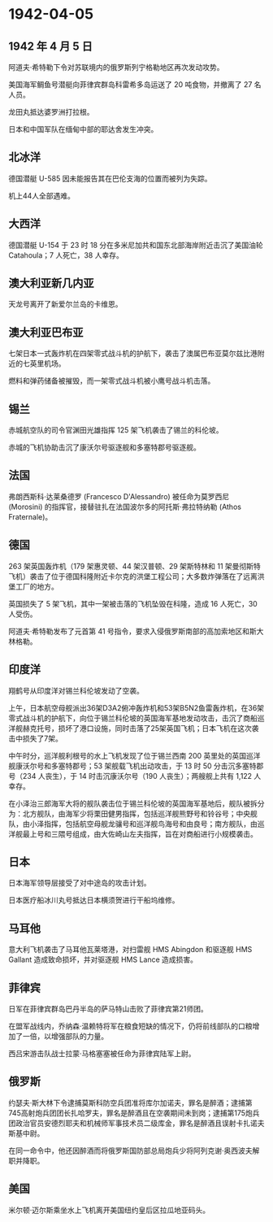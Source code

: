 # 1942-04-05

## 1942 年 4 月 5 日

阿道夫·希特勒下令对苏联境内的俄罗斯列宁格勒地区再次发动攻势。

美国海军鲷鱼号潜艇向菲律宾群岛科雷希多岛运送了 20 吨食物，并撤离了 27
名人员。

龙田丸抵达婆罗洲打拉根。

日本和中国军队在缅甸中部的耶达舍发生冲突。

## 北冰洋

德国潜艇 U-585 因未能报告其在巴伦支海的位置而被列为失踪。

机上44人全部遇难。

## 大西洋

德国潜艇 U-154 于 23 时 18
分在多米尼加共和国东北部海岸附近击沉了美国油轮 Catahoula；7 人死亡，38
人幸存。

## 澳大利亚新几内亚

天龙号离开了新爱尔兰岛的卡维恩。

## 澳大利亚巴布亚

七架日本一式轰炸机在四架零式战斗机的护航下，袭击了澳属巴布亚莫尔兹比港附近的七英里机场。

燃料和弹药储备被摧毁，而一架零式战斗机被小鹰号战斗机击落。

## 锡兰

赤城航空队的司令官渊田光雄指挥 125 架飞机袭击了锡兰的科伦坡。

赤城的飞机协助击沉了康沃尔号驱逐舰和多塞特郡号驱逐舰。

## 法国

弗朗西斯科·达莱桑德罗 (Francesco D\'Alessandro) 被任命为莫罗西尼
(Morosini) 的指挥官，接替驻扎在法国波尔多的阿托斯·弗拉特纳勒 (Athos
Fraternale)。

## 德国

263 架英国轰炸机（179 架惠灵顿、44 架汉普顿、29 架斯特林和 11
架曼彻斯特飞机）袭击了位于德国科隆附近卡尔克的洪堡工程公司；大多数炸弹落在了远离洪堡工厂的地方。

英国损失了 5 架飞机，其中一架被击落的飞机坠毁在科隆，造成 16 人死亡，30
人受伤。

阿道夫·希特勒发布了元首第 41
号指令，要求入侵俄罗斯南部的高加索地区和斯大林格勒。

## 印度洋

翔鹤号从印度洋对锡兰科伦坡发动了空袭。

上午，日本航空母舰派出36架D3A2俯冲轰炸机和53架B5N2鱼雷轰炸机，在36架零式战斗机的护航下，向位于锡兰科伦坡的英国海军基地发动攻击，击沉了商船巡洋舰赫克托号，损坏了港口设施，同时击落了25架英国飞机；日本飞机在这次袭击中损失了7架。

中午时分，巡洋舰利根号的水上飞机发现了位于锡兰西南 200
英里处的英国巡洋舰康沃尔号和多塞特郡号；53 架舰载飞机出动攻击，于 13 时
50 分击沉多塞特郡号（234 人丧生），于 14 时击沉康沃尔号（190
人丧生）；两艘舰上共有 1,122 人幸存。

在小泽治三郎海军大将的舰队袭击位于锡兰科伦坡的英国海军基地后，舰队被拆分为：北方舰队，由海军少将栗田健男指挥，包括巡洋舰熊野号和铃谷号；中央舰队，由小泽指挥，包括航空母舰龙骧号和巡洋舰鸟海号和由良号；南方舰队，由巡洋舰最上号和三隈号组成，由大佐崎山左夫指挥，旨在对商船进行小规模袭击。

## 日本

日本海军领导层接受了对中途岛的攻击计划。

日本医疗船冰川丸号抵达日本横须贺进行干船坞维修。

## 马耳他

意大利飞机袭击了马耳他瓦莱塔港，对扫雷舰 HMS Abingdon 和驱逐舰 HMS
Gallant 造成致命损坏，并对驱逐舰 HMS Lance 造成损害。

## 菲律宾

日军在菲律宾群岛巴丹半岛的萨马特山击败了菲律宾第21师团。

在盟军战线内，乔纳森·温赖特将军在粮食短缺的情况下，仍将前线部队的口粮增加了一倍，以增强部队的力量。

西吕宋游击队战士拉蒙·马格塞塞被任命为菲律宾陆军上尉。

## 俄罗斯

约瑟夫·斯大林下令逮捕莫斯科防空兵团准将库尔加诺夫，罪名是醉酒；逮捕第745高射炮兵团团长扎哈罗夫，罪名是醉酒且在空袭期间未到岗；逮捕第175炮兵团政治官员安德烈耶夫和机械师军事技术员二级库金，罪名是醉酒且误射卡扎诺夫斯基中尉。

在同一命令中，他还因醉酒而将俄罗斯国防部总局炮兵少将阿列克谢·奥西波夫解职并降职。

## 美国

米尔顿·迈尔斯乘坐水上飞机离开美国纽约皇后区拉瓜地亚码头。

